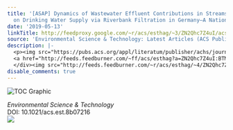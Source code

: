 ```yaml
---
title: '[ASAP] Dynamics of Wastewater Effluent Contributions in Streams and Impacts
  on Drinking Water Supply via Riverbank Filtration in Germany—A National Reconnaissance'
date: '2019-05-13'
linkTitle: http://feedproxy.google.com/~r/acs/esthag/~3/ZN2Qhc7Z4uI/acs.est.8b07216
source: 'Environmental Science & Technology: Latest Articles (ACS Publications)'
description: |-
  <p><img src="https://pubs.acs.org/appl/literatum/publisher/achs/journals/content/esthag/0/esthag.ahead-of-print/acs.est.8b07216/20190513/images/medium/es-2018-07216u_0005.gif" alt="TOC Graphic"/></p><div><cite>Environmental Science & Technology</cite></div><div>DOI: 10.1021/acs.est.8b07216</div><div class="feedflare">
  <a href="http://feeds.feedburner.com/~ff/acs/esthag?a=ZN2Qhc7Z4uI:BTMCEIOEngk:yIl2AUoC8zA"><img src="http://feeds.feedburner.com/~ff/acs/esthag?d=yIl2AUoC8zA" border="0"></img></a>
  </div><img src="http://feeds.feedburner.com/~r/acs/esthag/~4/ZN2Qhc7Z4uI" height="1" width="1" ...
disable_comments: true
---
```

<p><img src="https://pubs.acs.org/appl/literatum/publisher/achs/journals/content/esthag/0/esthag.ahead-of-print/acs.est.8b07216/20190513/images/medium/es-2018-07216u_0005.gif" alt="TOC Graphic"/></p><div><cite>Environmental Science & Technology</cite></div><div>DOI: 10.1021/acs.est.8b07216</div><div class="feedflare">
<a href="http://feeds.feedburner.com/~ff/acs/esthag?a=ZN2Qhc7Z4uI:BTMCEIOEngk:yIl2AUoC8zA"><img src="http://feeds.feedburner.com/~ff/acs/esthag?d=yIl2AUoC8zA" border="0"></img></a>
</div><img src="http://feeds.feedburner.com/~r/acs/esthag/~4/ZN2Qhc7Z4uI" height="1" width="1" ...